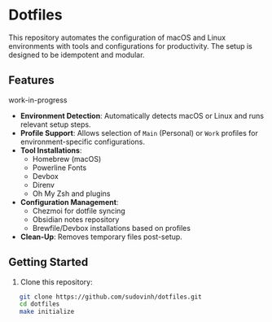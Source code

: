 # Dotfiles

This repository automates the configuration of macOS and Linux environments with tools and configurations for productivity. The setup is designed to be idempotent and modular.

## Features

work-in-progress

- **Environment Detection**: Automatically detects macOS or Linux and runs relevant setup steps.
- **Profile Support**: Allows selection of `Main` (Personal) or `Work` profiles for environment-specific configurations.
- **Tool Installations**:
  - Homebrew (macOS)
  - Powerline Fonts
  - Devbox
  - Direnv
  - Oh My Zsh and plugins
- **Configuration Management**:
  - Chezmoi for dotfile syncing
  - Obsidian notes repository
  - Brewfile/Devbox installations based on profiles
- **Clean-Up**: Removes temporary files post-setup.

## Getting Started

1. Clone this repository:

```bash
   git clone https://github.com/sudovinh/dotfiles.git
   cd dotfiles
   make initialize
```
